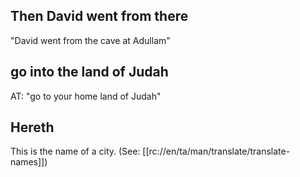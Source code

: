 ## Then David went from there ##

"David went from the cave at Adullam"

## go into the land of Judah ##

AT: "go to your home land of Judah"

## Hereth ##

This is the name of a city. (See: [[rc://en/ta/man/translate/translate-names]])